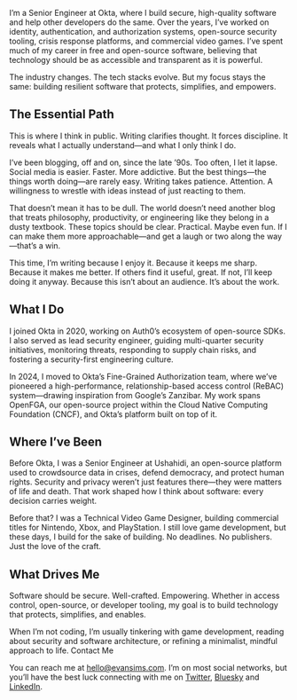 I’m a Senior Engineer at Okta, where I build secure, high-quality software and help other developers do the same. Over the years, I’ve worked on identity, authentication, and authorization systems, open-source security tooling, crisis response platforms, and commercial video games. I’ve spent much of my career in free and open-source software, believing that technology should be as accessible and transparent as it is powerful.

The industry changes. The tech stacks evolve. But my focus stays the same: building resilient software that protects, simplifies, and empowers.

## The Essential Path

This is where I think in public. Writing clarifies thought. It forces discipline. It reveals what I actually understand—and what I only think I do.

I’ve been blogging, off and on, since the late ’90s. Too often, I let it lapse. Social media is easier. Faster. More addictive. But the best things—the things worth doing—are rarely easy. Writing takes patience. Attention. A willingness to wrestle with ideas instead of just reacting to them.

That doesn’t mean it has to be dull. The world doesn’t need another blog that treats philosophy, productivity, or engineering like they belong in a dusty textbook. These topics should be clear. Practical. Maybe even fun. If I can make them more approachable—and get a laugh or two along the way—that’s a win.

This time, I’m writing because I enjoy it. Because it keeps me sharp. Because it makes me better. If others find it useful, great. If not, I’ll keep doing it anyway. Because this isn’t about an audience. It’s about the work.

## What I Do

I joined Okta in 2020, working on Auth0’s ecosystem of open-source SDKs. I also served as lead security engineer, guiding multi-quarter security initiatives, monitoring threats, responding to supply chain risks, and fostering a security-first engineering culture.

In 2024, I moved to Okta’s Fine-Grained Authorization team, where we’ve pioneered a high-performance, relationship-based access control (ReBAC) system—drawing inspiration from Google’s Zanzibar. My work spans OpenFGA, our open-source project within the Cloud Native Computing Foundation (CNCF), and Okta’s platform built on top of it.

## Where I’ve Been

Before Okta, I was a Senior Engineer at Ushahidi, an open-source platform used to crowdsource data in crises, defend democracy, and protect human rights. Security and privacy weren’t just features there—they were matters of life and death. That work shaped how I think about software: every decision carries weight.

Before that? I was a Technical Video Game Designer, building commercial titles for Nintendo, Xbox, and PlayStation. I still love game development, but these days, I build for the sake of building. No deadlines. No publishers. Just the love of the craft.

## What Drives Me

Software should be secure. Well-crafted. Empowering. Whether in access control, open-source, or developer tooling, my goal is to build technology that protects, simplifies, and enables.

When I’m not coding, I’m usually tinkering with game development, reading about security and software architecture, or refining a minimalist, mindful approach to life.
Contact Me

You can reach me at [hello@evansims.com](mailto:hello@evansims.com). I’m on most social networks, but you’ll have the best luck connecting with me on [Twitter](https://x.com/evansims), [Bluesky](https://bsky.app/profile/evansims.com) and [LinkedIn](https://www.linkedin.com/in/evansims/).
